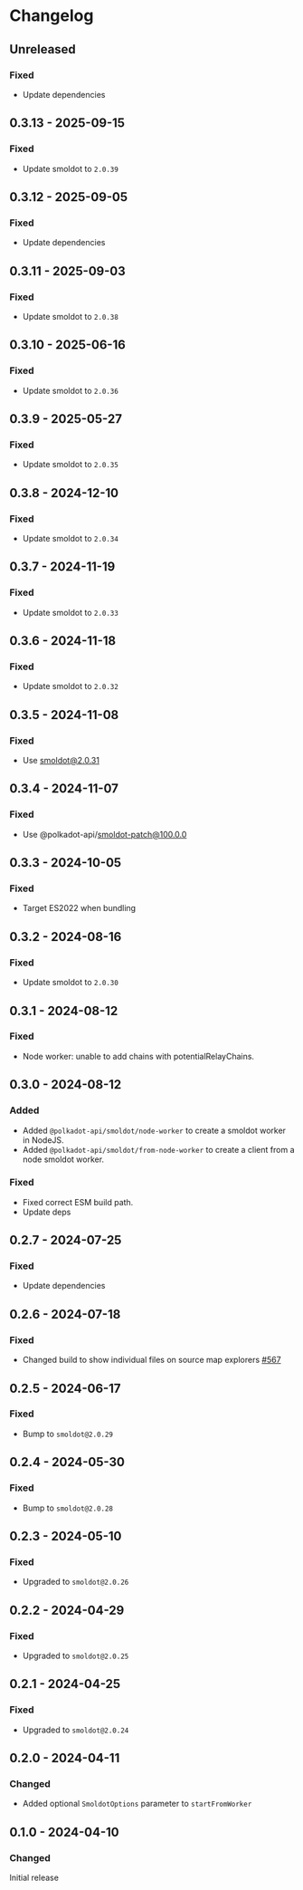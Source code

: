 # Changelog

## Unreleased

### Fixed

- Update dependencies

## 0.3.13 - 2025-09-15

### Fixed

- Update smoldot to `2.0.39`

## 0.3.12 - 2025-09-05

### Fixed

- Update dependencies

## 0.3.11 - 2025-09-03

### Fixed

- Update smoldot to `2.0.38`

## 0.3.10 - 2025-06-16

### Fixed

- Update smoldot to `2.0.36`

## 0.3.9 - 2025-05-27

### Fixed

- Update smoldot to `2.0.35`

## 0.3.8 - 2024-12-10

### Fixed

- Update smoldot to `2.0.34`

## 0.3.7 - 2024-11-19

### Fixed

- Update smoldot to `2.0.33`

## 0.3.6 - 2024-11-18

### Fixed

- Update smoldot to `2.0.32`

## 0.3.5 - 2024-11-08

### Fixed

- Use smoldot@2.0.31

## 0.3.4 - 2024-11-07

### Fixed

- Use @polkadot-api/smoldot-patch@100.0.0

## 0.3.3 - 2024-10-05

### Fixed

- Target ES2022 when bundling

## 0.3.2 - 2024-08-16

### Fixed

- Update smoldot to `2.0.30`

## 0.3.1 - 2024-08-12

### Fixed

- Node worker: unable to add chains with potentialRelayChains.

## 0.3.0 - 2024-08-12

### Added

- Added `@polkadot-api/smoldot/node-worker` to create a smoldot worker in NodeJS.
- Added `@polkadot-api/smoldot/from-node-worker` to create a client from a node smoldot worker.

### Fixed

- Fixed correct ESM build path.
- Update deps

## 0.2.7 - 2024-07-25

### Fixed

- Update dependencies

## 0.2.6 - 2024-07-18

### Fixed

- Changed build to show individual files on source map explorers [#567](https://github.com/polkadot-api/polkadot-api/pull/567)

## 0.2.5 - 2024-06-17

### Fixed

- Bump to `smoldot@2.0.29`

## 0.2.4 - 2024-05-30

### Fixed

- Bump to `smoldot@2.0.28`

## 0.2.3 - 2024-05-10

### Fixed

- Upgraded to `smoldot@2.0.26`

## 0.2.2 - 2024-04-29

### Fixed

- Upgraded to `smoldot@2.0.25`

## 0.2.1 - 2024-04-25

### Fixed

- Upgraded to `smoldot@2.0.24`

## 0.2.0 - 2024-04-11

### Changed

- Added optional `SmoldotOptions` parameter to `startFromWorker`

## 0.1.0 - 2024-04-10

### Changed

Initial release
